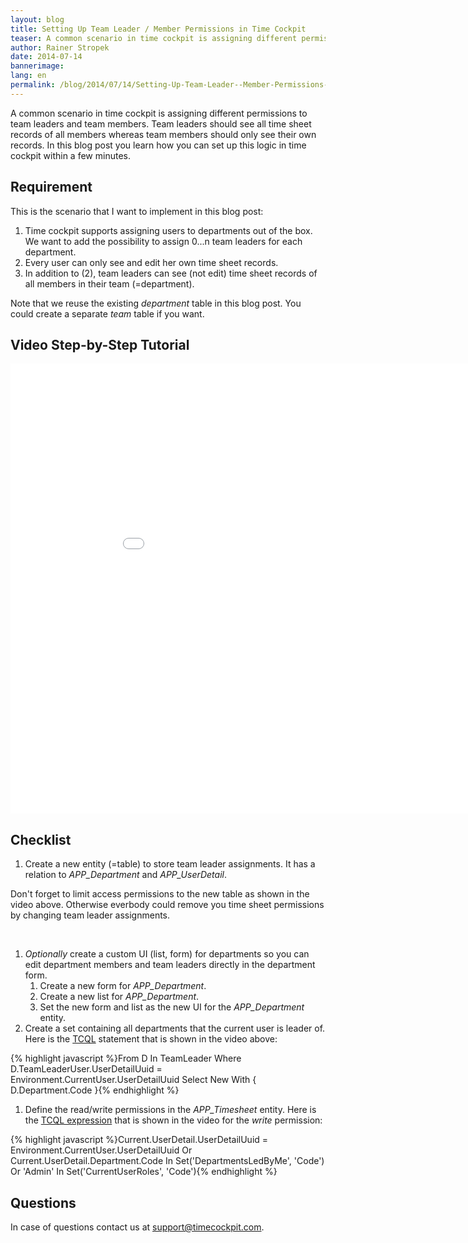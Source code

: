```yaml
---
layout: blog
title: Setting Up Team Leader / Member Permissions in Time Cockpit
teaser: A common scenario in time cockpit is assigning different permissions to team leaders and team members. Team leaders should see all time sheet records of all members whereas team members should only see their own records. In this blog post you learn how you can set up this logic in time cockpit within a few minutes.
author: Rainer Stropek
date: 2014-07-14
bannerimage: 
lang: en
permalink: /blog/2014/07/14/Setting-Up-Team-Leader--Member-Permissions-in-Time-Cockpit
---
```


<p>A common scenario in time cockpit is assigning different permissions to team leaders and team members. Team leaders should see all time sheet records of all members whereas team members should only see their own records. In this blog post you learn how you can set up this logic in time cockpit within a few minutes.</p><h2>Requirement</h2><p>This is the scenario that I want to implement in this blog post:</p><ol>
  <li>Time cockpit supports assigning users to departments out of the box. We want to add the possibility to assign 0...n team leaders for each department.</li>
  <li>Every user can only see and edit her own time sheet records.</li>
  <li>In addition to (2), team leaders can see (not edit) time sheet records of all members in their team (=department).</li>
</ol><p class="showcase">Note that we reuse the existing <em>department</em> table in this blog post. You could create a separate <em>team</em> table if you want.</p><h2>Video Step-by-Step Tutorial</h2><div class="videoWrapper">
  <iframe width="960" height="720" src="//www.youtube.com/embed/vbPTMelzhfE?rel=0" frameborder="0" allowfullscreen="allowfullscreen"></iframe>
</div><h2>Checklist</h2><ol>
  <li>Create a new entity (=table) to store team leader assignments. It has a relation to <em>APP_Department</em> and <em>APP_UserDetail</em>.</li>
</ol><p class="showcase">Don't forget to limit access permissions to the new table as shown in the video above. Otherwise everbody could remove you time sheet permissions by changing team leader assignments.</p><br /><ol>
  <li>
    <em>Optionally</em> create a custom UI (list, form) for departments so you can edit department members and team leaders directly in the department form. 

<ol><li>Create a new form for <em>APP_Department</em>.</li><li>Create a new list for <em>APP_Department</em>.</li><li>Set the new form and list as the new UI for the <em>APP_Department</em> entity.</li></ol></li>
  <li>Create a set containing all departments that the current user is leader of. Here is the <a href="http://help.timecockpit.com/?topic=html/a7465f29-c739-4a14-bf5b-09821133dd9a.htm" target="_blank">TCQL</a> statement that is shown in the video above:</li>
</ol>{% highlight javascript %}From D In TeamLeader
Where D.TeamLeaderUser.UserDetailUuid = Environment.CurrentUser.UserDetailUuid
Select New With { D.Department.Code }{% endhighlight %}<ol>
  <li>Define the read/write permissions in the <em>APP_Timesheet</em> entity. Here is the <a href="http://help.timecockpit.com/?topic=html/28e3e0bd-6bd7-4435-930b-69671817bf95.htm" target="_blank">TCQL expression</a> that is shown in the video for the <em>write</em> permission:</li>
</ol>{% highlight javascript %}Current.UserDetail.UserDetailUuid = Environment.CurrentUser.UserDetailUuid
 Or Current.UserDetail.Department.Code In Set('DepartmentsLedByMe', 'Code')
 Or 'Admin' In Set('CurrentUserRoles', 'Code'){% endhighlight %}<h2>Questions</h2><p>In case of questions contact us at <a href="mailto:support@timecockpit.com">support@timecockpit.com</a>.</p>